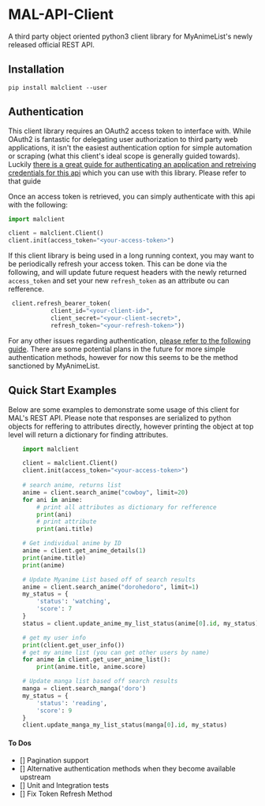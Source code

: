 # MAL-API-Client
A third party object oriented python3 client library for MyAnimeList's newly released official REST API.

## Installation

`pip install malclient --user`


## Authentication
This client library requires an OAuth2 access token to interface with. While OAuth2 is fantastic for delegating user authorization to third party web applications, it isn't the easiest authentication option for simple automation or scraping (what this client's ideal scope is generally guided towards). Luckily [there is a great guide for authenticating an application and retreiving credentials for this api](https://myanimelist.net/blog.php?eid=835707) which you can use with this library. Please refer to that guide 

Once an access token is retrieved, you can simply authenticate with this api with the following:
```python
import malclient

client = malclient.Client()
client.init(access_token="<your-access-token>")

```

If this client library is being used in a long running context, you may want to be periodically refresh your access token. This can be done via the following, and will update future request headers with the newly returned `access_token` and set your new `refresh_token` as an attribute ou can refference.
```python
 client.refresh_bearer_token(
            client_id="<your-client-id>",
            client_secret="<your-client-secret>",
            refresh_token="<your-refresh-token>"))
```

For any other issues regarding authentication, [please refer to the following guide](https://myanimelist.net/blog.php?eid=835707). There are some potential plans in the future for more simple authentication methods, however for now this seems to be the method sanctioned by MyAnimeList.

## Quick Start Examples
Below are some examples to demonstrate some usage of this client for MAL's REST API. Please note that responses are serialized to python objects for reffering to attributes directly, however printing the object at top level will return a dictionary for finding attributes.

```python
    import malclient

    client = malclient.Client()
    client.init(access_token="<your-access-token>")
    
    # search anime, returns list
    anime = client.search_anime("cowboy", limit=20)
    for ani in anime:
        # print all attributes as dictionary for refference
        print(ani)
        # print attribute
        print(ani.title)

    # Get individual anime by ID
    anime = client.get_anime_details(1)
    print(anime.title)
    print(anime)

    # Update Myanime List based off of search results
    anime = client.search_anime("dorohedoro", limit=1)
    my_status = {
        'status': 'watching',
        'score': 7
    }
    status = client.update_anime_my_list_status(anime[0].id, my_status)

    # get my user info
    print(client.get_user_info())
    # get my anime list (you can get other users by name)
    for anime in client.get_user_anime_list():
        print(anime.title, anime.score)

    # Update manga list based off search results
    manga = client.search_manga('doro')
    my_status = {
        'status': 'reading',
        'score': 9
    }
    client.update_manga_my_list_status(manga[0].id, my_status)
```

#### To Dos
- [] Pagination support
- [] Alternative authentication methods when they become available upstream
- [] Unit and Integration tests
- [] Fix Token Refresh Method
